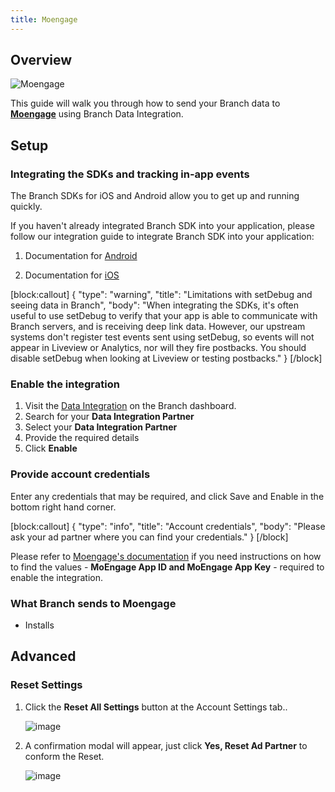 ```yaml
---
title: Moengage
---
```

## Overview

![Moengage](https://cdn.branch.io/branch-assets/ad-partner-manager/386574786681131050/37ccf82251dd-moengage_logo-1577087286388.png)

This guide will walk you through how to send your Branch data to **[Moengage](https://www.moengage.com/)** using Branch Data Integration.



## Setup

### Integrating the SDKs and tracking in-app events

The Branch SDKs for iOS and Android allow you to get up and running quickly.

If you haven't already integrated Branch SDK into your application, please follow our integration guide to integrate Branch SDK into your application:

1. Documentation for [Android](/apps/android/)

1. Documentation for [iOS](/apps/ios/)

[block:callout]
{
  "type": "warning",
  "title": "Limitations with setDebug and seeing data in Branch",
  "body": "When integrating the SDKs, it's often useful to use setDebug to verify that your app is able to communicate with Branch servers, and is receiving deep link data. However, our upstream systems don't register test events sent using setDebug, so events will not appear in Liveview or Analytics, nor will they fire postbacks. You should disable setDebug when looking at Liveview or testing postbacks."
}
[/block]

### Enable the integration

1. Visit the [Data Integration](https://branch.dashboard.branch.io/data-import-export/data-feeds/integrations) on the Branch dashboard.
2. Search for your <notranslate>**Data Integration Partner**</notranslate>
3. Select your <notranslate>**Data Integration Partner**</notranslate>
4. Provide the required details
5. Click <notranslate>**Enable**</notranslate>


### Provide account credentials

Enter any credentials that may be required, and click Save and Enable in the bottom right hand corner.

[block:callout]
{
  "type": "info",
  "title": "Account credentials",
  "body": "Please ask your ad partner where you can find your credentials."
}
[/block]

Please refer to [Moengage's documentation](https://docs.moengage.com/docs/branch-integration) if you need instructions on how to find the values - <notranslate>**MoEngage App ID</notranslate> and <notranslate>MoEngage App Key**</notranslate> - required to enable the integration.

### What Branch sends to Moengage

* Installs

## Advanced

### Reset Settings

1. Click the <notranslate>**Reset All Settings**</notranslate> button at the Account Settings tab..

	![image](/images/ingredients/deep-linked-ads/reset-ad-settings/reset-ad-settings.png)

1. A confirmation modal will appear, just click <notranslate>**Yes, Reset Ad Partner**</notranslate> to conform the Reset.

	![image](/images/ingredients/deep-linked-ads/reset-ad-settings/reset-ad-settings_confirmation.png)

